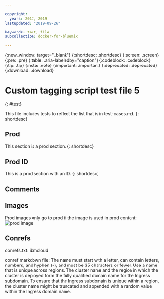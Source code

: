 ```yaml
---

copyright:
  years: 2017, 2019
lastupdated: "2019-09-26"

keywords: test, file
subcollection: docker-for-bluemix

---
```

 
{:new_window: target="_blank"}
{:shortdesc: .shortdesc}
{:screen: .screen}
{:pre: .pre}
{:table: .aria-labeledby="caption"}
{:codeblock: .codeblock}
{:tip: .tip}
{:note: .note}
{:important: .important}
{:deprecated: .deprecated}
{:download: .download}


# Custom tagging script test file 5
{: #test}

This file includes tests to reflect the list that is in test-cases.md.
{: shortdesc}














  
## Prod
This section is a prod section.
{: shortdesc}





  
## Prod ID
This is a prod section with an ID.
{: shortdesc}








## Comments
<!-- This is a comment that should display in staging content, but not prod. -->
<style>
<-- This comment should not be removed because it is within style tags. -->
</style>



## Images

Prod images only go to prod if the image is used in prod content: ![prod image](images/icloud.png)



## Conrefs

conrefs.txt: ibmcloud

conref markdown file: 
The name must start with a letter, can contain letters, numbers, and hyphen (-), and must be 35 characters or fewer. Use a name that is unique across regions. The cluster name and the region in which the cluster is deployed form the fully qualified domain name for the Ingress subdomain. To ensure that the Ingress subdomain is unique within a region, the cluster name might be truncated and appended with a random value within the Ingress domain name.


